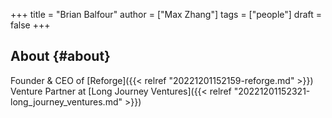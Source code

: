 +++
title = "Brian Balfour"
author = ["Max Zhang"]
tags = ["people"]
draft = false
+++

## About {#about}

Founder &amp; CEO of [Reforge]({{< relref "20221201152159-reforge.md" >}})
Venture Partner at [Long Journey Ventures]({{< relref "20221201152321-long_journey_ventures.md" >}})
